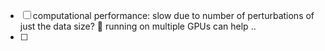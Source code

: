 - [ ] computational performance: slow due to number of perturbations of just the data size? 🔼 running on multiple GPUs can help ..
- [ ] 

